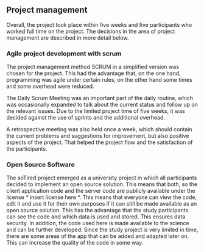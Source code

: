 ## Project management

Overall, the project took place within five weeks and five participants who worked full time on the project. 
The decisions in the area of project management are described in more detail below.

### Agile project development with scrum

The project management method SCRUM in a simplified version was chosen for the project. 
This had the advantage that, on the one hand, programming was agile under certain rules, on the other hand some times and some overhead were reduced.

The Daily Scrum Meeting was an important part of the daily routine, which was occasionally expanded to talk about the current status and follow up on the relevant issues. 
Due to the limited project time of five weeks, it was decided against the use of sprints and the additional overhead. 

A retrospective meeting was also held once a week, which should contain the current problems and suggestions for improvement, but also positive aspects of the project. 
That helped the project flow and the satisfaction of the participants.


### Open Source Software

The soTired project emerged as a university project in which all participants decided to implement an open source solution. 
This means that both, so the client application code and the server code are publicly available under the license * insert license here *. 
This means that everyone can view the code, edit it and use it for their own purposes if it can still be made available as an open source solution. 
This has the advantage that the study participants can see the code and which data is used and stored. This ensures data security. 
In addition, the code used here is made available to the science and can be further developed. 
Since the study project is very limited in time, there are some areas of the app that can be added and adapted later on. 
This can increase the quality of the code in some way.